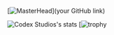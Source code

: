 [![MasterHead](https://media.discordapp.net/attachments/1323367628575736022/1342217806891978864/banner.png)](your GitHub link)

![Codex Studios's stats](https://github-readme-stats.vercel.app/api?username=Codex-Stud1os&theme=tokyonight&show_icons=true)
[![trophy](https://github-profile-trophy.vercel.app/?username=ryo-ma&theme=dark_dimmed)
